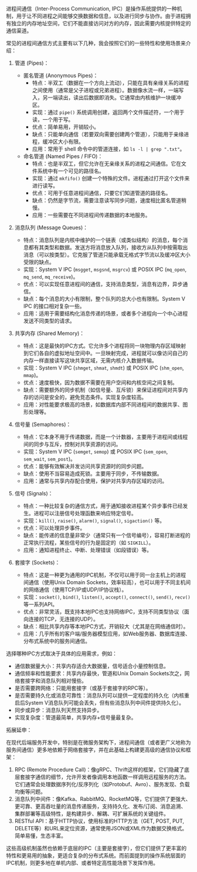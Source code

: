 
进程间通信（Inter-Process Communication, IPC）是操作系统提供的一种机制，用于让不同进程之间能够交换数据和信息，以及进行同步与协作。由于进程拥有独立的内存地址空间，它们不能直接访问对方的内存，因此需要内核提供特定的通信渠道。

常见的进程间通信方式主要有以下几种，我会按照它们的一些特性和使用场景来介绍：

1.  管道 (Pipes)：
    *   匿名管道 (Anonymous Pipes)：
        *   特点：半双工（数据在一个方向上流动），只能在具有亲缘关系的进程之间使用（通常是父子进程或兄弟进程）。数据像水流一样，一端写入，另一端读出，读出后数据即消失。它通常由内核维护一块缓冲区。
        *   实现：通过 `pipe()` 系统调用创建，返回两个文件描述符，一个用于读，一个用于写。
        *   优点：简单易用，开销较小。
        *   缺点：只能单向通信（若要双向需要创建两个管道），只能用于亲缘进程，缓冲区大小有限。
        *   应用：常用于 shell 命令中的管道连接，如 `ls -l | grep ".txt"`。
    *   命名管道 (Named Pipes / FIFO)：
        *   特点：也是半双工，但它允许在无亲缘关系的进程之间通信。它在文件系统中有一个可见的路径名。
        *   实现：通过 `mkfifo()` 创建一个特殊的文件。进程通过打开这个文件来进行读写。
        *   优点：可用于任意进程间通信，只要它们知道管道的路径名。
        *   缺点：仍然是字节流，需要注意读写同步问题，速度相比匿名管道稍慢。
        *   应用：一些需要在不同进程间传递数据的本地服务。

2.  消息队列 (Message Queues)：
    *   特点：消息队列是内核中维护的一个链表（或类似结构）的消息，每个消息都有其类型和数据。发送方将消息放入队列，接收方从队列中按需取出消息（可以按类型）。它克服了管道只能承载无格式字节流以及缓冲区大小受限的缺点。
    *   实现：System V IPC (`msgget`, `msgsnd`, `msgrcv`) 或 POSIX IPC (`mq_open`, `mq_send`, `mq_receive`)。
    *   优点：可以实现任意进程间的通信，支持消息类型，消息有边界，异步通信。
    *   缺点：每个消息的大小有限制，整个队列的总大小也有限制。System V IPC 的接口相对复杂一些。
    *   应用：适用于需要结构化消息传递的场景，或者多个进程向一个中心进程发送不同类型的请求。

3.  共享内存 (Shared Memory)：
    *   特点：这是最快的IPC方式。它允许多个进程将同一块物理内存区域映射到它们各自的虚拟地址空间中。一旦映射完成，进程就可以像访问自己的内存一样直接读写这块共享区域，无需内核介入数据传输。
    *   实现：System V IPC (`shmget`, `shmat`, `shmdt`) 或 POSIX IPC (`shm_open`, `mmap`)。
    *   优点：速度极快，因为数据不需要在用户空间和内核空间之间复制。
    *   缺点：需要额外的同步机制（如信号量、互斥锁）来保证进程间对共享内存的访问是安全的，避免竞态条件。实现复杂度较高。
    *   应用：对性能要求极高的场景，如数据库内部不同进程间的数据共享、图形处理等。

4.  信号量 (Semaphores)：
    *   特点：它本身不用于传递数据，而是一个计数器，主要用于进程间或线程间的同步与互斥，控制对共享资源的访问。
    *   实现：System V IPC (`semget`, `semop`) 或 POSIX IPC (`sem_open`, `sem_wait`, `sem_post`)。
    *   优点：能够有效解决并发访问共享资源时的同步问题。
    *   缺点：使用不当容易造成死锁。主要用于同步，不传输数据。
    *   应用：通常与共享内存配合使用，保护对共享内存区域的访问。

5.  信号 (Signals)：
    *   特点：一种比较复杂的通信方式，用于通知接收进程某个异步事件已经发生。进程可以注册信号处理函数来响应特定信号。
    *   实现：`kill()`, `raise()`, `alarm()`, `signal()`, `sigaction()` 等。
    *   优点：可以处理异步事件。
    *   缺点：能传递的信息量非常少（通常只有一个信号编号），容易打断进程的正常执行流程，某些信号的行为是固定的（如 `SIGKILL`）。
    *   应用：通知进程终止、中断、处理错误（如段错误）等。

6.  套接字 (Sockets)：
    *   特点：这是一种更为通用的IPC机制，不仅可以用于同一台主机上的进程间通信（使用Unix Domain Sockets，效率较高），也可以用于不同主机间的网络通信（使用TCP/IP或UDP/IP协议栈）。
    *   实现：`socket()`, `bind()`, `listen()`, `accept()`, `connect()`, `send()`, `recv()` 等一系列API。
    *   优点：非常灵活，既支持本地IPC也支持网络IPC，支持不同类型协议（面向连接的TCP，无连接的UDP）。
    *   缺点：相比共享内存等本地IPC方式，开销较大（尤其是在网络通信时）。
    *   应用：几乎所有的客户端/服务器模型应用，如Web服务器、数据库连接、分布式系统中的服务间通信。

选择哪种IPC方式取决于具体的应用需求，例如：

*   通信数据量大小：共享内存适合大数据量，信号适合小量控制信息。
*   通信频率和性能要求：共享内存最快，管道和Unix Domain Sockets次之，网络套接字和消息队列相对慢些。
*   是否需要跨网络：只能用套接字（或基于套接字的RPC等）。
*   是否需要持久化或消息可靠性：消息队列可以提供一定程度的持久化（内核重启后System V消息队列可能会丢失，但有些消息队列中间件提供持久化）。
*   同步或异步：消息队列天然支持异步。
*   实现复杂度：管道最简单，共享内存+信号量最复杂。

拓展延申：

在现代后端服务开发中，特别是在微服务架构下，进程间通信（或者更广义地称为服务间通信）更多地依赖于网络套接字，并在此基础上构建更高级的通信协议和框架：

1.  RPC (Remote Procedure Call)：像gRPC、Thrift这样的框架，它们隐藏了底层套接字通信的细节，允许开发者像调用本地函数一样调用远程服务的方法。它们通常会处理数据序列化/反序列化（如Protobuf、Avro）、服务发现、负载均衡等问题。
2.  消息队列中间件：像Kafka、RabbitMQ、RocketMQ等，它们提供了更强大、更可靠、更高吞吐量的消息传递服务，支持持久化、发布/订阅、消息追溯、集群部署等高级特性，是构建异步、解耦、可扩展系统的关键组件。
3.  RESTful API：基于HTTP协议，使用标准的HTTP方法（GET, POST, PUT, DELETE等）和URL来定位资源，通常使用JSON或XML作为数据交换格式。简单易懂，生态丰富。

这些高级机制虽然也依赖于底层的IPC（主要是套接字），但它们提供了更丰富的特性和更易用的抽象，更适合复杂的分布式系统。而前面提到的操作系统层面的IPC机制，则更多地在单机内部、或者特定高性能场景下发挥作用。